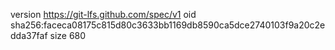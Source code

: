 version https://git-lfs.github.com/spec/v1
oid sha256:faceca08175c815d80c3633bb1169db8590ca5dce2740103f9a20c2edda37faf
size 680
